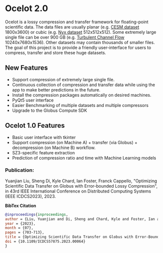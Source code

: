 # Ocelot 2.0

Ocelot is a lossy compression and transfer framework for floating-point scientific data. The data files are usually planar (e.g. [CESM dataset](https://climatedata.ibs.re.kr/data/cesm2-lens) 1800x3600) or cubic (e.g. [Nyx dataset](https://ieee-dataport.org/open-access/nyx-cosmological-simulation-dataset) 512x512x512). Some extremely large single file can be over 900 GB (e.g. [Turbulent Channel Flow](https://klacansky.com/open-scivis-datasets/category-simulation.html) 10240x7680x1536). Other datasets may contain thousands of smaller files. The goal of this project is to provide a friendly user-interface for users to compress, transfer and store these huge datasets.

## New Features

- Support compression of extremely large single file.
- Continuous collection of compression and transfer data while using the app to make better predictions in the future.
- Install the compression packages automatically on desired machines.
- PyQt5 user interface
- Easier Benchmarking of multiple datasets and multiple compressors
- Upgrade to the Globus Compute SDK

## Ocelot 1.0 Features

- Basic user interface with tkinter
- Support compression (on Machine A) + transfer (via Globus) + decompression (on Machine B) workflow.
- SZ3-specific feature extraction
- Prediction of compression ratio and time with Machine Learning models

### Publication:

Yuanjian Liu, Sheng Di, Kyle Chard, Ian Foster, Franck Cappello, "Optimizing Scientific Data Transfer on Globus with Error-bounded Lossy Compression", in 43rd IEEE International Conference on Distributed Computing Systems (IEEE ICDCS2023), 2023.

**BibTex Citation**

```bibtex
@inproceedings{inproceedings,
author = {Liu, Yuanjian and Di, Sheng and Chard, Kyle and Foster, Ian and Cappello, Franck},
year = {2023},
month = {07},
pages = {703-713},
title = {Optimizing Scientific Data Transfer on Globus with Error-Bounded Lossy Compression},
doi = {10.1109/ICDCS57875.2023.00064}
}
```

